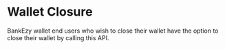 # Wallet Closure

BankEzy wallet end users who wish to close their wallet have the option to close their wallet by calling this API.
